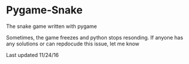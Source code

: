 # Pygame-Snake
The snake game written with pygame

Sometimes, the game freezes and python stops resonding. If anyone has any solutions or can repdocude this issue, let me know

Last updated 11/24/16

